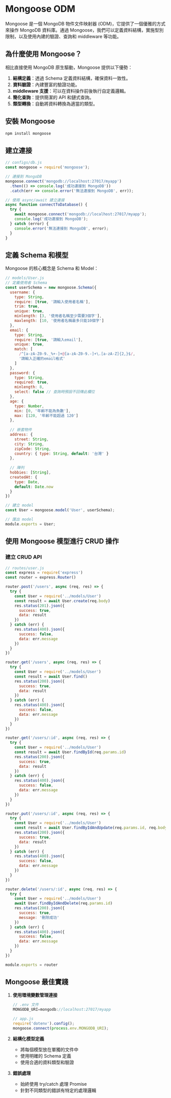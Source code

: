 # Mongoose ODM

Mongoose 是一個 MongoDB 物件文件映射器 (ODM)，它提供了一個優雅的方式來操作 MongoDB 資料庫。通過 Mongoose，我們可以定義資料結構，實施型別限制，以及使用內建的驗證、查詢和 middleware 等功能。

## 為什麼使用 Mongoose？

相比直接使用 MongoDB 原生驅動，Mongoose 提供以下優勢：

1. **結構定義**：透過 Schema 定義資料結構，確保資料一致性。
2. **資料驗證**：內建豐富的驗證功能。
3. **middleware 支援**：可以在資料操作前後執行自定義邏輯。
4. **簡化查詢**：提供簡潔的 API 和鏈式查詢。
5. **類型轉換**：自動將資料轉換為適當的類型。

## 安裝 Mongoose

```bash
npm install mongoose
```

## 建立連接

```javascript
// configs/db.js
const mongoose = require('mongoose');

// 連接到 MongoDB
mongoose.connect('mongodb://localhost:27017/myapp')
  .then(() => console.log('成功連接到 MongoDB'))
  .catch(err => console.error('無法連接到 MongoDB', err));

// 使用 async/await 建立連接
async function connectToDatabase() {
  try {
    await mongoose.connect('mongodb://localhost:27017/myapp');
    console.log('成功連接到 MongoDB');
  } catch (error) {
    console.error('無法連接到 MongoDB', error);
  }
}
```

## 定義 Schema 和模型

Mongoose 的核心概念是 Schema 和 Model：

```javascript
// models/User.js
// 定義使用者 Schema
const userSchema = new mongoose.Schema({
  username: {
    type: String,
    require: [true, '請輸入使用者名稱'],
    trim: true,
    unique: true,
    minlength: [3, '使用者名稱至少需要3個字'],
    maxlength: [10, '使用者名稱最多只能10個字']
  },
  email: {
    type: String,
    require: [true, '請輸入email'],
    unique: true,
    match: [
      /^[a-zA-Z0-9._%+-]+@[a-zA-Z0-9.-]+\.[a-zA-Z]{2,}$/,
      '請輸入正確的email格式'
    ]
  },
  password: {
    type: String,
    required: true,
    minlength: 8,
    select: false // 查詢時預設不回傳此欄位
  },
  age: {
    type: Number,
    min: [0, '年齡不能為負數'],
    max: [120, '年齡不能超過 120']
  },
  
  // 嵌套物件
  address: {
    street: String,
    city: String,
    zipCode: String,
    country: { type: String, default: '台灣' }
  },
  
  // 陣列
  hobbies: [String],
  createdAt: {
    type: Date,
    default: Date.now
  }
})

// 建立 model
const User = mongoose.model('User', userSchema);

// 匯出 model
module.exports = User;
```

## 使用 Mongoose 模型進行 CRUD 操作

### 建立 CRUD API

```javascript
// routes/user.js
const express = require('express')
const router = express.Router()

router.post('/users', async (req, res) => {
  try {
    const User = require('../models/User')
    const result = await User.create(req.body)
    res.status(201).json({
      success: true,
      data: result
    })
  } catch (err) {
    res.status(400).json({
      success: false,
      data: err.message
    })
  }
})

router.get('/users', async (req, res) => {
  try {
    const User = require('../models/User')
    const result = await User.find()
    res.status(200).json({
      success: true,
      data: result
    })
  } catch (err) {
    res.status(400).json({
      success: false,
      data: err.message
    })
  }
})

router.get('/users/:id', async (req, res) => {
  try {
    const User = require('../models/User')
    const result = await User.findById(req.params.id)
    res.status(200).json({
      success: true,
      data: result
    })
  } catch (err) {
    res.status(400).json({
      success: false, 
      data: err.message
    })
  }
})

router.put('/users/:id', async (req, res) => {
  try {
    const User = require('../models/User')
    const result = await User.findByIdAndUpdate(req.params.id, req.body, { new: true })
    res.status(200).json({
      success: true,
      data: result
    })
  } catch (err) {
    res.status(400).json({
      success: false,
      data: err.message
    })
  }
})

router.delete('/users/:id', async (req, res) => {
  try {
    const User = require('../models/User')
    await User.findByIdAndDelete(req.params.id)
    res.status(200).json({
      success: true,
      message: '刪除成功'
    })
  } catch (err) {
    res.status(400).json({
      success: false,
      data: err.message
    })
  }
})

module.exports = router
```

## Mongoose 最佳實踐

1. **使用環境變數管理連接**
   ```javascript
   // .env 文件
   MONGODB_URI=mongodb://localhost:27017/myapp
   
   // app.js
   require('dotenv').config();
   mongoose.connect(process.env.MONGODB_URI);
   ```

2. **結構化模型定義**
   - 將每個模型放在單獨的文件中
   - 使用明確的 Schema 定義
   - 使用合適的資料類型和驗證

3. **錯誤處理**
   - 始終使用 try/catch 處理 Promise
   - 針對不同類型的錯誤有特定的處理邏輯
